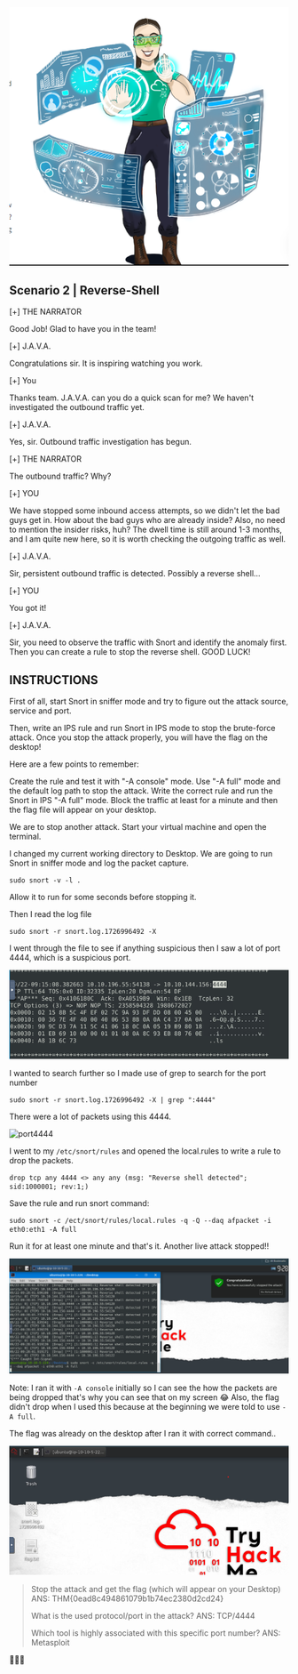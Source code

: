 
![scenario2 image](assets/scenario2img.png)

## Scenario 2 | Reverse-Shell

[+] THE NARRATOR




Good Job! Glad to have you in the team!



[+] J.A.V.A.

Congratulations sir. It is inspiring watching you work.



[+] You

Thanks team. J.A.V.A. can you do a quick scan for me? We haven't investigated the outbound traffic yet. 



[+] J.A.V.A.

Yes, sir. Outbound traffic investigation has begun. 



[+] THE NARRATOR

The outbound traffic? Why?



[+] YOU

We have stopped some inbound access attempts, so we didn't let the bad guys get in. How about the bad guys who are already inside? Also, no need to mention the insider risks, huh? The dwell time is still around 1-3 months, and I am quite new here, so it is worth checking the outgoing traffic as well.



[+] J.A.V.A.

Sir, persistent outbound traffic is detected. Possibly a reverse shell...



[+] YOU

You got it!



[+] J.A.V.A.

Sir, you need to observe the traffic with Snort and identify the anomaly first. Then you can create a rule to stop the reverse shell. GOOD LUCK!


## INSTRUCTIONS

First of all, start Snort in sniffer mode and try to figure out the attack source, service and port.

Then, write an IPS rule and run Snort in IPS mode to stop the brute-force attack. Once you stop the attack properly, you will have the flag on the desktop!

Here are a few points to remember:

Create the rule and test it with "-A console" mode. 
Use "-A full" mode and the default log path to stop the attack.
Write the correct rule and run the Snort in IPS "-A full" mode.
Block the traffic at least for a minute and then the flag file will appear on your desktop.


We are to stop another attack. Start your virtual machine and open the terminal.

I changed my current working directory to Desktop. We are going to run Snort in sniffer mode and log the packet capture.
```shell
sudo snort -v -l .
```
Allow it to run for some seconds before stopping it.

Then I read the log file
```shell
sudo snort -r snort.log.1726996492 -X 
```
I went through the file to see if anything suspicious then I saw a lot of port 4444, which is a suspicious port. 

![suspicious port](assets/susport4444.png)

I wanted to search further so I made use of grep to search for the port number
```shell
sudo snort -r snort.log.1726996492 -X | grep ":4444"
```
There were a lot of packets using this 4444.

![port4444](assets/port444.png)

I went to my `/etc/snort/rules` and opened the local.rules to write a rule to drop the packets.

```shell
drop tcp any 4444 <> any any (msg: "Reverse shell detected"; sid:1000001; rev:1;)
```
Save the rule and run snort command:

```shell
sudo snort -c /ect/snort/rules/local.rules -q -Q --daq afpacket -i eth0:eth1 -A full
```
Run it for at least one minute and that's it. Another live attack stopped!!

![attack successful](assets/attacksuccess.png)

Note: 
I ran it with `-A console` initially so I can see the how the packets are being dropped that's why you can see that on my screen 😂
Also, the flag didn't drop when I used this because at the beginning we were told to use `-A full`.

The flag was already on the desktop after I ran it with correct command..

![Flag](assets/Flag.png)

>Stop the attack and get the flag (which will appear on your Desktop)
>ANS: THM{0ead8c494861079b1b74ec2380d2cd24}
>
>What is the used protocol/port in the attack?
>ANS: TCP/4444
>
>Which tool is highly associated with this specific port number?
>ANS: Metasploit
>

🎉🎉🎉 

